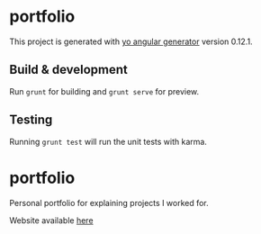 # portfolio

This project is generated with [yo angular generator](https://github.com/yeoman/generator-angular)
version 0.12.1.

## Build & development

Run `grunt` for building and `grunt serve` for preview.

## Testing

Running `grunt test` will run the unit tests with karma.

# portfolio

Personal portfolio for explaining projects I worked for.

Website available [here](www.antoinecaron.ovh)
